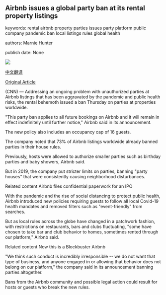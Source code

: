 ## Airbnb issues a global party ban at its rental property listings

keywords: rental airbnb property parties issues party platform public company pandemic ban local listings rules global health

authors: Marnie Hunter

publish date: None

![](https://cdn.cnn.com/cnnnext/dam/assets/200427124425-airbnb-0420-restricted-super-tease.jpg)

[中文翻译](Airbnb%20issues%20a%20global%20party%20ban%20at%20its%20rental%20property%20listings_zh.md)

[Original Article](https://edition.cnn.com/travel/article/airbnb-global-party-ban/index.html)

(CNN) — Addressing an ongoing problem with unauthorized parties at Airbnb listings that has been aggravated by the pandemic and public health risks, the rental behemoth issued a ban Thursday on parties at properties worldwide.

"This party ban applies to all future bookings on Airbnb and it will remain in effect indefinitely until further notice," Airbnb said in its announcement.

The new policy also includes an occupancy cap of 16 guests.

The company noted that 73% of Airbnb listings worldwide already banned parties in their house rules.

Previously, hosts were allowed to authorize smaller parties such as birthday parties and baby showers, Airbnb said.

But in 2019, the company put stricter limits on parties, banning "party houses" that were consistently causing neighborhood disturbances.

Related content Airbnb files confidential paperwork for an IPO

With the pandemic and the rise of social distancing to protect public health, Airbnb introduced new policies requiring guests to follow all local Covid-19 health mandates and removed filters such as "event-friendly" from searches.

But as local rules across the globe have changed in a patchwork fashion, with restrictions on restaurants, bars and clubs fluctuating, "some have chosen to take bar and club behavior to homes, sometimes rented through our platform," Airbnb said.

Related content Now this is a Blockbuster Airbnb

"We think such conduct is incredibly irresponsible -- we do not want that type of business, and anyone engaged in or allowing that behavior does not belong on our platform," the company said in its announcement banning parties altogether.

Bans from the Airbnb community and possible legal action could result for hosts or guests who break the new rules.